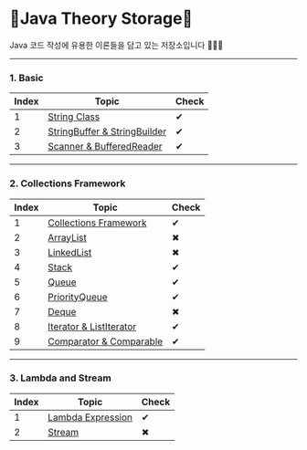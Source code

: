 # 💽Java Theory Storage💽
 Java 코드 작성에 유용한 이론들을 담고 있는 저장소입니다 🤣🤣🤣

* * *

### 1. Basic
|Index|Topic|Check|
|-----|-----|-----|
|1|[String Class](https://github.com/Catch-Java/Java-Theory/blob/main/Theory%20File/String.md)|✔|
|2|[StringBuffer & StringBuilder](https://github.com/Catch-Java/Java-Theory/blob/main/Theory%20File/StringBuffer%20and%20StringBuilder.md)|✔|
|3|[Scanner & BufferedReader](https://github.com/Catch-Java/Java-Theory/blob/main/Theory%20File/Scanner%20and%20BufferedReader.md)|✔|

* * *

### 2. Collections Framework
|Index|Topic|Check|
|-----|-----|-----|
|1|[Collections Framework](https://github.com/Catch-Java/Java-Theory/blob/main/Theory%20File/Collection%20FrameWork.md)|✔|
|2|[ArrayList]()|✖|
|3|[LinkedList]()|✖|
|4|[Stack](https://github.com/Catch-Java/Java-Theory/blob/main/Theory%20File/Stack.md)|✔|
|5|[Queue](https://github.com/Catch-Java/Java-Theory/blob/main/Theory%20File/Queue.md)|✔|
|6|[PriorityQueue](https://github.com/Catch-Java/Java-Theory/blob/main/Theory%20File/Priority%20Queue.md)|✔|
|7|[Deque]()|✖|
|8|[Iterator & ListIterator](https://github.com/Catch-Java/Java-Theory/blob/main/Theory%20File/Iterator%20and%20ListIterator.md)|✔|
|9|[Comparator & Comparable](https://github.com/Catch-Java/Java-Theory/blob/main/Theory%20File/Comparator%20and%20Comparable.md)|✔|

* * *

### 3. Lambda and Stream
|Index|Topic|Check|
|-----|-----|-----|
|1|[Lambda Expression](https://github.com/Catch-Java/Java-Theory/blob/main/Theory%20File/Lambda%20Expression.md)|✔|
|2|[Stream](https://github.com/Catch-Java/Java-Theory/blob/main/Theory%20File/Stream.md)|✖|
